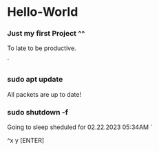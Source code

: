 # Hello-World
### Just my first Project ^^

To late to be productive.

`
### sudo apt update
All packets are up to date!
`
`
### sudo shutdown -f
Going to sleep sheduled for 02.22.2023 05:34AM
`

^x y [ENTER]
